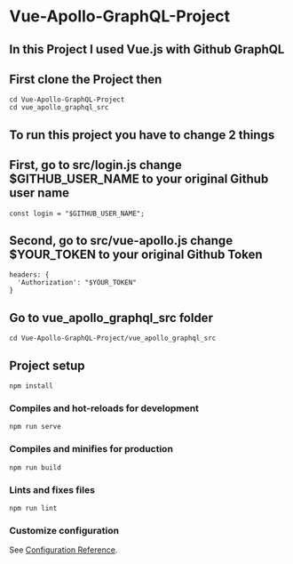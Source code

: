 # Vue-Apollo-GraphQL-Project

## In this Project I used Vue.js with Github GraphQL

## First clone the Project then
```
cd Vue-Apollo-GraphQL-Project
cd vue_apollo_graphql_src
```

## To run this project you have to change 2 things

## First, go to src/login.js change $GITHUB_USER_NAME to your original Github user name
```
const login = "$GITHUB_USER_NAME";
```

## Second, go to src/vue-apollo.js change $YOUR_TOKEN to your original Github Token
```
headers: {
  'Authorization': "$YOUR_TOKEN"
}

```
## Go to vue_apollo_graphql_src folder
```
cd Vue-Apollo-GraphQL-Project/vue_apollo_graphql_src
```

## Project setup
```
npm install
```

### Compiles and hot-reloads for development
```
npm run serve
```

### Compiles and minifies for production
```
npm run build
```

### Lints and fixes files
```
npm run lint
```

### Customize configuration
See [Configuration Reference](https://cli.vuejs.org/config/).